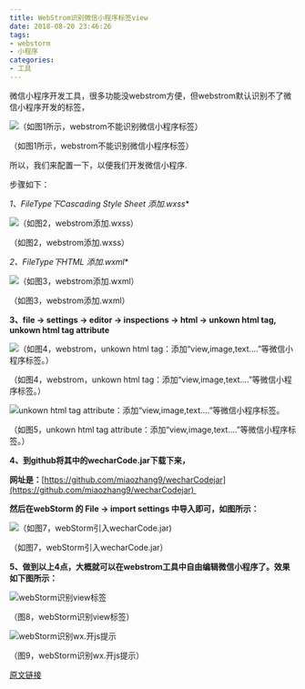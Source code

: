 ```yaml
---
title: WebStrom识别微信小程序标签view
date: 2018-08-20 23:46:26
tags:
- webstorm
- 小程序
categories:
- 工具
---
```


微信小程序开发工具，很多功能没webstrom方便，但webstrom默认识别不了微信小程序开发的标签，

![（如图1所示，webstrom不能识别微信小程序标签）](https://s2.ax1x.com/2019/06/28/ZKvPeS.png "（如图1所示，webstrom不能识别微信小程序标签）")

（如图1所示，webstrom不能识别微信小程序标签）

所以，我们来配置一下，以便我们开发微信小程序.

步骤如下：
<!-- more -->

**1、FileType下Cascading Style Sheet 添加*.wxss**

![（如图2，webstrom添加.wxss）](https://s2.ax1x.com/2019/06/28/ZKvhTg.png "（如图2，webstrom添加.wxss）")

（如图2，webstrom添加.wxss）

**2、FileType下HTML 添加*.wxml**

![（如图3，webstrom添加.wxml）](https://s2.ax1x.com/2019/06/28/ZKvofs.png "（如图3，webstrom添加.wxml）")

（如图3，webstrom添加.wxml）

**3、file -> settings -> editor -> inspections -> html -> unkown html tag, unkown html tag attribute**

![（如图4，webstrom，unkown html tag：添加“view,image,text....”等微信小程序标签。）](https://s2.ax1x.com/2019/06/28/ZKvHlq.png "（如图4，webstrom，unkown html tag：添加“view,image,text....”等微信小程序标签。）")

（如图4，webstrom，unkown html tag：添加“view,image,text....”等微信小程序标签。）

![unkown html tag attribute：添加“view,image,text....”等微信小程序标签。](https://s2.ax1x.com/2019/06/28/ZKxZAe.png "unkown html tag attribute：添加“view,image,text....”等微信小程序标签。")

（如图5，unkown html tag attribute：添加“view,image,text....”等微信小程序标签。）

**4、到github将其中的wecharCode.jar下载下来，**

**网址是：**[https://github.com/miaozhang9/wecharCodejar](https://github.com/miaozhang9/wecharCodejar) 

**然后在webStorm 的 File -> import settings 中导入即可，如图所示：**

![（如图7，webStorm引入wecharCode.jar)](https://s2.ax1x.com/2019/06/28/ZKxK1I.png "（如图7，webStorm引入wecharCode.jar)")

（如图7，webStorm引入wecharCode.jar）

**5、做到以上4点，大概就可以在webstrom工具中自由编辑微信小程序了。效果如下图所示：**

![webStorm识别view标签](https://s2.ax1x.com/2019/06/28/ZKxJAg.png "webStorm识别view标签")

（图8，webStorm识别view标签）

![webStorm识别wx.开js提示](https://s2.ax1x.com/2019/06/28/ZKxa3n.png "webStorm识别wx.开js提示")

（图9，webStorm识别wx.开js提示）


[原文链接](https://www.jsben.com/webTool/WebStrom/d!90.html)